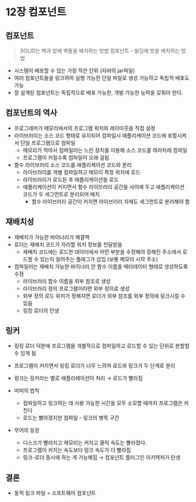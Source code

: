 # 12장 컴포넌트

## 컴포넌트

> SOLID는 벽과 방에 벽돌을 배치하는 방법
컴포넌트 - 빌딩에 방을 배치하는 방법
- 시스템이 배포할 수 있는 가장 작은 단위 (자바의 jar파일)
- 여러 컴포넌트들을 링크하여 실행 가능한 단일 파일로 생성 가능하고 독립적 배포도 가능
- 잘 설계된 컴포넌트는 독립적으로 배포 가능한, 개발 가능한 능력을 갖춰야 한다.

## 컴포넌트의 역사

- 프로그래머가 메모리에서의 프로그램 위치와 레이아웃을 직접 설정
- 라이브러리는 소스 코드 형태로 유지되어 컴파일시 애플리케이션 코드에 포함시켜서 단일 프로그램으로 컴파일
    - 메모리가 작아서 컴파일러는 느린 장치를 이용해 소스 코드를 여러차레 컴파일
    - 프로그램이 커질수록 컴파일이 오래 걸림
- 함수 라이브러리 소스 코드를 애플리케이션 코드와 분리
    - 라이브러리를 개별 컴파일하고 메모리 특정 위치에 로드
    - 라이브러리가 로드된 후 애플리케이션을 로드
    - 애플리케이션이 커지면서 함수 라이브러리 공간을 사이에 두고 애플리케이션 코드가 두 세그먼트로 분리되어 배치
        - 함수 라이브러리 공간이 커지면 라이브러리 자체도 세그먼트로 분리해야 함

## 재배치성

- 재배치가 가능한 바이너리가 해결책
- 로더는 재배치 코드가 자리할 위치 정보를 전달받음
    - 재배치 코드에는 로드한 데이터에서 어떤 부분을 수정해야 정해진 주소에서 로드할 수 있는지 알려주는 플래그가 삽입 (보통 메모리 시작 주소)
- 컴파일러는 재배치 가능한 바이너리 안 함수 이름을 메타데이터 형태로 생성하도록 수정
    - 라이브러리 함수 이름을 외부 참조로 생성
    - 라이브러리 정의 프로그램이라면 외부 정의로 생성
    - 외부 정의 로드 위치가 정해지면 로더가 외부 참조를 외부 정의에 링크시킬 수 있음
    - 링킹 로더의 탄생

## 링커

- 링킹 로더 덕분에 프로그램을 개별적으로 컴파일하고 로드할 수 있는 단위로 분할할 수 있게 됨
- 프로그램이 커지면서 링킹 로더가 너무 느려져 로드와 링크가 두 단계로 분리
- 링크는 링커라는 별로 애플리에이션이 처리 → 로드가 빨라짐
- 머피의 법칙
    - 컴파일하고 링크하는 데 사용 가능한 시간을 모두 소모할 때까지 프로그램은 커진다
    - 로드는 빨라졌지만 컴파일 - 링크의 병목 구간

- 무어의 등장
    - 디스크가 빨라지고 메모리는 커지고 클럭 속도는 빨라졌다.
    - 프로그램이 커지는 속도보다 링크 속도가 더 빨라짐
    - 링크-로더 동시에 하는 게 가능해짐 → 컴포넌트 플러그인 아키텍처가 탄생

## 결론

- 동적 링크 파일 = 소프트웨어 컴포넌트
